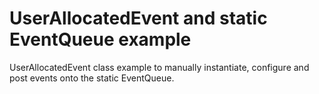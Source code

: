 # UserAllocatedEvent and static EventQueue example

UserAllocatedEvent class example to manually instantiate, configure and post events onto the static EventQueue.

